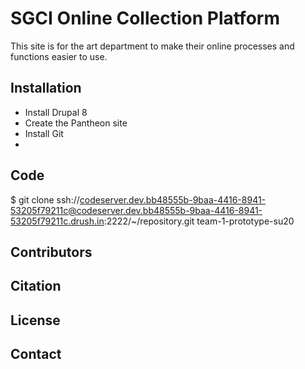 # SGCI Online Collection Platform
This site is for the art department to make their online processes and functions easier to use.
## Installation
* Install Drupal 8
* Create the Pantheon site
* Install Git
*
## Code
$ git clone ssh://codeserver.dev.bb48555b-9baa-4416-8941-53205f79211c@codeserver.dev.bb48555b-9baa-4416-8941-53205f79211c.drush.in:2222/~/repository.git team-1-prototype-su20
## Contributors
## Citation
## License
## Contact

